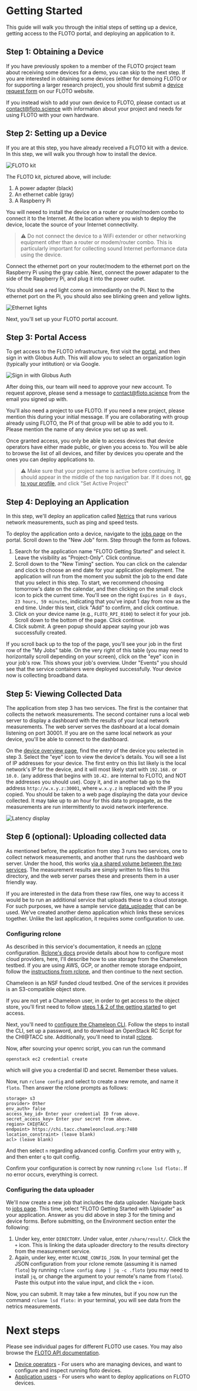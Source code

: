 # Getting Started

This guide will walk you through the initial steps of setting up a device, getting access to the FLOTO portal, and deploying an application to it.

## Step 1: Obtaining a Device

If you have previously spoken to a member of the FLOTO project team about receiving some devices for a demo, you can skip to the next step. If you are interested in obtaining some devices (either for demoing FLOTO or for supporting a larger research project), you should first submit a [device request form](https://voices.uchicago.edu/floto/deployment/apply-for-floto-devices/) on our FLOTO website.

If you instead wish to add your own device to FLOTO, please contact us at [contact@floto.science](mailto:contact@floto.science) with information about your project and needs for using FLOTO with your own hardware.

## Step 2: Setting up a Device

If you are at this step, you have already received a FLOTO kit with a device. In this step, we will walk you through how to install the device.

![FLOTO kit](./images/equipment.png)

The FLOTO kit, pictured above, will include:
1. A power adapter (black)
2. An ethernet cable (gray)
3. A Raspberry Pi

You will neeed to install the device on a router or router/modem combo to connect it to the Internet. At the location where you wish to deploy the device, locate the source of your Internet connectivity.

> ⚠️ Do not connect the device to a WiFi extender or other networking equipment other than a router or modem/router combo. This is particularly important for collecting sound Internet performance data using the device. 

Connect the ethernet port on your router/modem to the ethernet port on the Raspberry Pi using the gray cable. Next, connect the power adapater to the side of the Raspberry Pi, and plug it into the power outlet. 

You should see a red light come on immediantly on the Pi. Next to the ethernet port on the Pi, you should also see blinking green and yellow lights.

![Ethernet lights](./images/ethernet_lights.png)

Next, you'll set up your FLOTO portal account.

## Step 3: Portal Access

To get access to the FLOTO infrastructure, first visit the [portal](https://portal.floto.science), and then sign in with Globus Auth. This will allow you to select an organization login (typically your intitution) or via Google. 

![Sign in with Globus Auth](./images/globus_auth.png)

After doing this, our team will need to approve your new account. To request approve, please send a message to contact@floto.science from the email you signed up with. 

You'll also need a project to use FLOTO. If you need a new project, please mention this during your initial message. If you are collaborating with group already using FLOTO, the PI of that group will be able to add you to it. Please mention the name of any device you set up as well.

Once granted access, you only be able to access devices that device operators have either made public, or given you access to. You will be able to browse the list of all devices, and filter by devices you operate and the ones you can deploy applications to. 

> ⚠️ Make sure that your project name is active before continuing. It should appear in the middle of the top navigation bar. If it does not, [go to your profile](http://portal.floto.science/dashboard/user), and click "Set Active Project"

## Step 4: Deploying an Application

In this step, we'll deploy an application called [Netrics](https://github.com/internet-equity/netrics) that runs various network measurements, such as ping and speed tests. 

To deploy the application onto a device, navigate to the [jobs page](http://portal.floto.science/dashboard/jobs) on the portal. Scroll down to the "New Job" form. Step through the form as follows.

1. Search for the application name "FLOTO Getting Started" and select it. Leave the visibility as "Project-Only". Click continue.
2. Scroll down to the "New Timing" section. You can click on the calendar and clock to choose an end date for your application deployment. The application will run from the moment you submit the job to the end date that you select in this step. To start, we recommend choosing tomorrow's date on the calendar, and then clicking on the small clock icon to pick the current time. You'll see on the right `Expires in 0 days, 23 hours, 59 minutes`, indicating that you've input 1 day from now as the end time. Under this text, click "Add" to confirm, and click continue.
3. Click on your device name (e.g., `FLOTO_RPI_0100`) to select it for your job. Scroll down to the bottom of the page. Click continue.
4. Click submit. A green popup should appear saying your job was successfully created.

If you scroll back up to the top of the page, you'll see your job in the first row of the "My Jobs" table. On the very right of this table (you may need to horizontally scroll depending on your screen), click on the "eye" icon in your job's row. This shows your job's overview. Under "Events" you should see that the service containers were deployed successfully. Your device now is collecting broadband data.

## Step 5: Viewing Collected Data

The application from step 3 has two services. The first is the container that collects the network measurements. The second container runs a local web server to display a dashboard with the results of your local network measurements. The web server serves the dashboard at a local domain listening on port 30001. If you are on the same local network as your device, you'll be able to connect to the dashboard.

On the [device overview page](https://portal.floto.science/dashboard/devices), find the entry of the device you selected in step 3. Select the "eye" icon to view the device's details. You will see a list of IP addresses for your device. The first entry on this list likely is the local network's IP for the device, and it will most likely start with `192.168.` or `10.0.` (any address that begins with `10.42.` are internal to FLOTO, and NOT the addresses you should use). Copy it, and in another tab go to the address `http://w.x.y.z:30001`, where `w.x.y.z` is replaced with the IP you copied. You should be taken to a web page displaying the data your device collected. It may take up to an hour for this data to propagate, as the measurements are run intermittently to avoid network interference.

![Latency display](./images/latency_screenshot.png)

## Step 6 (optional): Uploading collected data

As mentioned before, the application from step 3 runs two services, one to collect network measurements, and another that runs the dashboard web server. Under the hood, this works [via a shared volume between the two services](https://github.com/UChicago-FLOTO/docs/blob/master/user/application_user.md#create-an-application). The measurement results are simply written to files to this directory, and the web server parses these and presents them in a user friendly way. 

If you are interested in the data from these raw files, one way to access it would be to run an additional service that uploads these to a cloud storage. For such purposes, we have a sample service [data_uploader](https://github.com/UChicago-FLOTO/data_uploader/blob/main/README.md#data-uploader) that can be used. We've created another demo application which links these services together. Unlike the last application, it requires some configuration to use.

### Configuring rclone

As described in this service's documentation, it needs an [rclone](https://rclone.org/) configuration. [Rclone's docs](https://rclone.org/docs/#configure) provide details about how to configure most cloud providers, here, I'll describe how to use storage from the Chameleon testbed. If you are using AWS, GCP, or another remote storage endpoint, follow the [instructions from rclone](https://rclone.org/docs/#configure), and then continue to the next section.

Chameleon is an NSF funded cloud testbed. One of the services it provides is an S3-compatible object store. 

If you are not yet a Chameleon user, in order to get access to the object store, you'll first need to follow [steps 1 & 2 of the getting started](https://chameleoncloud.readthedocs.io/en/latest/getting-started/index.html#getting-started) to get access. 

Next, you'll need to [configure the Chameleon CLI](https://chameleoncloud.readthedocs.io/en/latest/technical/cli.html#command-line-interface-cli). Follow the steps to install the CLI, set up a password, and to download an OpenStack RC Script for the CHI@TACC site. Additionally, you'll need to install [rclone](https://rclone.org/).

Now, after sourcing your openrc script, you can run the command

```
openstack ec2 credential create
```

which will give you a credential ID and secret. Remember these values.

Now, run `rclone config` and select to create a new remote, and name it `floto`. Then answer the rclone prompts as follows:
```
storage> s3
provider> Other
env_auth> false
access_key_id> Enter your credential ID from above.
secret_access_key> Enter your secret from above.
region> CHI@TACC
endpoint> https://chi.tacc.chameleoncloud.org:7480
location_constraint> (leave blank)
acl> (leave blank)
```
And then select `n` regarding advanced config. Confirm your entry with `y`, and then enter `q` to quit config.

Confirm your configuration is correct by now running `rclone lsd floto:`. If no error occurs, everything is correct.

### Configuring the data uploader

We'll now create a new job that includes the data uploader. Navigate back to [jobs page](http://localhost:8080/dashboard/jobs). This time, select "FLOTO Getting Started with Uploader" as your application. Answer as you did above in step 3 for the timing and device forms. Before submitting, on the Environment section enter the following:

1. Under key, enter `DIRECTORY`. Under value, enter `/share/result/`. Click the `+` icon. This is linking the data uploader directory to the results directory from the measurement service.
2. Again, under key, enter `RCLONE_CONFIG_JSON`. In your terminal get the JSON configuration from your rclone remote (assuming it is named `floto`) by running `rclone config dump | jq -c .floto` (you may need to install `jq`, or change the argument to your remote's name from `floto`). Paste this output into the value input, and click the `+` icon.

Now, you can submit. It may take a few minutes, but if you now run the command `rclone lsd floto:` in your terminal, you will see data from the netrics measurements. 

# Next steps

Please see individual pages for different FLOTO use cases. 
You may also browse the 
[FLOTO API documentation](https://portal.floto.science/api/schema/swagger-ui/).

* [Device operators](device_operator.md) - For users who are managing devices, and want to configure and inspect running floto devices.
* [Application users](application_user.md) - For users who want to deploy applications on FLOTO devices.
